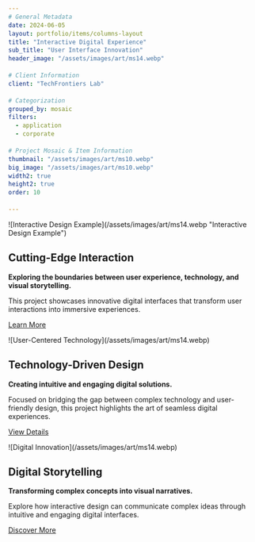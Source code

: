 ```yaml
---
# General Metadata
date: 2024-06-05
layout: portfolio/items/columns-layout
title: "Interactive Digital Experience"
sub_title: "User Interface Innovation"
header_image: "/assets/images/art/ms14.webp"

# Client Information
client: "TechFrontiers Lab"

# Categorization
grouped_by: mosaic
filters:
  - application
  - corporate

# Project Mosaic & Item Information
thumbnail: "/assets/images/art/ms10.webp"
big_image: "/assets/images/art/ms10.webp"
width2: true
height2: true
order: 10

---
```


<section alignment="left">
![Interactive Design Example](/assets/images/art/ms14.webp "Interactive Design Example")

## Cutting-Edge Interaction

**Exploring the boundaries between user experience, technology, and visual storytelling.**
<p class="lead">
This project showcases innovative digital interfaces that transform user interactions into immersive experiences.
</p>

[Learn More](#)

</section>

<section alignment="right">
![User-Centered Technology](/assets/images/art/ms14.webp)

## Technology-Driven Design

**Creating intuitive and engaging digital solutions.**

<p class="lead">Focused on bridging the gap between complex technology and user-friendly design, this project highlights the art of seamless digital experiences.</p>

[View Details](#)
</section>

<section alignment="left">
![Digital Innovation](/assets/images/art/ms14.webp)

## Digital Storytelling

**Transforming complex concepts into visual narratives.**

<p class="lead">Explore how interactive design can communicate complex ideas through intuitive and engaging digital interfaces.</p>

[Discover More](#)
</section>
